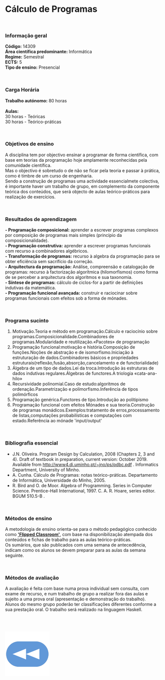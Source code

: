 # Cálculo de Programas

<br>

### Informação geral
**Código:** 14309
<br>**Área científica predominante:** Informática
<br>**Regime:** Semestral
<br>**ECTS:** 5
<br>**Tipo de ensino:** Presencial

<br>

### Carga Horária
**Trabalho autónomo:** 80  horas
<br><br>**Aulas:**
<br>30  horas  -  Teóricas
<br>30  horas  -  Teórico-práticas

<br>

### Objetivos de ensino
A disciplina tem por objectivo ensinar a programar de forma científica, com base em teorias da programação hoje amplamente reconhecidas pela comunidade científica.
<br>Mas o objectivo é sobretudo o de não se ficar pela teoria e passar à prática, como é timbre de um curso de engenharia.
<br>Sendo a construção de programas uma actividade essencialmete colectiva, é importante haver um trabalho de grupo, em complemento da componente teórica dos conteúdos, que será objecto de aulas teórico-práticos para realização de exercícios.

<br>

### Resultados de aprendizagem
**- Programação composicional:** aprender a escrever programas complexos por composição de programas mais simples (princípio da composicionalidade). 
<br>**- Programação construtiva:** aprender a escrever programas funcionais com recurso a combinadores algébricos. 
<br>**- Transformação de programas:** recurso à algebra da programação para se obter eficiência sem sacrifício da correção. 
<br>**- Arquitectura da programação:** Análise, compreensão e catalogação de programas: recurso à factorização algorítmica (hilomorfismos) como forma de se perceber a arquitectura dos algoritmos e sua taxonomia. 
<br>**- Síntese de programas:** cálculo de ciclos-for a partir de definições indutivas da matemática. 
<br>**- Programação funcional avançada:** construir e raciocinar sobre programas funcionais com efeitos sob a forma de mónades.

<br>

### Programa sucinto
1. Motivação.Teoria e método em programação.Cálculo e raciocínio sobre programas.Composicionalidade.Combinadores de programas.Modularidade e reutilização.«Pacotes» de programação
2. Programação funcional:motivação e história.Composição de funções.Noções de abstração e de isomorfismo.Iniciação à estruturação de dados.Combinadores básicos e propriedades estruturais(reflexão,fusão,absorção,cancelamento e de functorialidade)
3. Álgebra de um tipo de dados.Lei da troca.Introdução às estruturas de dados indutivas regulares.Álgebras de functores.A triologia «cata-ana-hilo»
4. Recursividade polinomial.Caso de estudo:algoritmos de ordenação.Parametrização e polimorfismo.Inferência de tipos polimórficos
5. Programação genérica.Functores de tipo.Introdução ao politipismo
6. Programação funcional com efeitos Mónades e sua teoria.Construção de programas monádicos.Exemplos:tratamento de erros,processamento de listas,computações probabilísticas e computações com estado.Referência ao mónade 'input/output'

<br>

### Bibliografia essencial
* J.N. Oliveira. Program Design by Calculation, 2008 (Chapters 2, 3 and 4). Draft of textbook in preparation, current version: October 2019. Available from http://www4.di.uminho.pt/~jno/ps/pdbc.pdf . Informatics Department, University of Minho. 
* A. Cunha. Cálculo de Programas: notas teórico-práticas. Departamento de Informática, Universidade do Minho, 2005. 
* R. Bird and O. de Moor. Algebra of Programming. Series in Computer Science. Prentice-Hall International, 1997. C. A. R. Hoare, series editor. BGUM 510.5-B .

<br>

### Métodos de ensino
A metodologia de ensino orienta-se para o método pedagógico conhecido como [**'Flipped Classroom'**](https://en.wikipedia.org/wiki/Flipped_classroom), com base na disponibilização atempada dos conteúdos e fichas de trabalho para as aulas teórico-práticas.
<br>Os sumários, que são publicados com uma semana de antecedência, indicam como os alunos se devem preparar para as aulas da semana seguinte.

<br>

### Métodos de avaliação
A avaliação é feita com base numa prova individual sem consulta, com exame de recurso, e num trabalho de grupo a realizar fora das aulas e sujeito a uma prova oral (apresentação e demonstração do trabalho).
<br>Alunos do mesmo grupo poderão ter classificações diferentes conforme a sua prestação oral. O trabalho será realizado na linguagem Haskell.

<br><br>

[![retroceder](https://raw.githubusercontent.com/David81820/Recursos-LCC/main/Rewind.png)](https://david81820.github.io/Recursos-LCC/2ano/2sem/CP)
 
